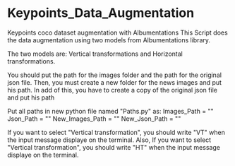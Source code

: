 # Keypoints_Data_Augmentation
Keypoints coco dataset augmentation with Albumentations
This Script does the data augmentation using two models from Albumentations library.

The two models are: Vertical transformations and Horizontal transformations.

You should put the path for the images folder and the path for the original json file.
Then, you must create a new folder for the news images and put his path. 
In add of this, you have to create a copy of the original json file and put his path 

Put all paths in new python file named "Paths.py" as:
Images_Path = ""
Json_Path = ""
New_Images_Path = ""
New_Json_Path = ""

If you want to select "Vertical transformation", you should write "VT" when the input message displaye on the terminal. 
Also, If you want to select "Vertical transformation", you should write "HT" when the input message displaye on the terminal.